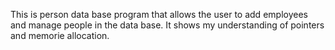 This is person data base program that allows the user to add employees and manage people in the data base.
It shows my understanding of pointers and memorie allocation.
